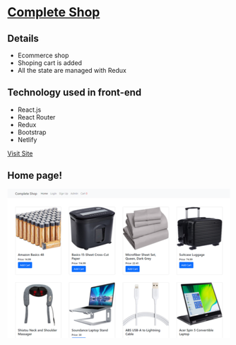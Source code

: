 # [Complete Shop](https://complete-shop.netlify.app/)

## Details

- Ecommerce shop
- Shoping cart is added
- All the state are managed with Redux

## Technology used in front-end

- React.js
- React Router
- Redux
- Bootstrap
- Netlify

[Visit Site](https://complete-shop.netlify.app/)

## Home page!

![Daily Grocery](src/images/site.png)

